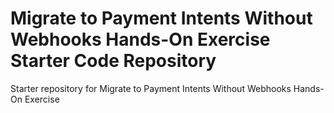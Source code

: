 # Migrate to Payment Intents Without Webhooks Hands-On Exercise Starter Code Repository
Starter repository for Migrate to Payment Intents Without Webhooks Hands-On Exercise
